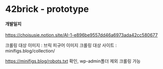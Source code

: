 # 42brick - prototype

#### 개발일지
https://choisusie.notion.site/AI-1-e896be9557dd46a6973ada42cc580677

크롤링 대상 이미지 : 브릭 피규어 이미지
크롤링 대상 사이트 : minifigs.blog/collection/

https://minifigs.blog/robots.txt 확인, wp-admin폴더 제외 크롤링 가능
